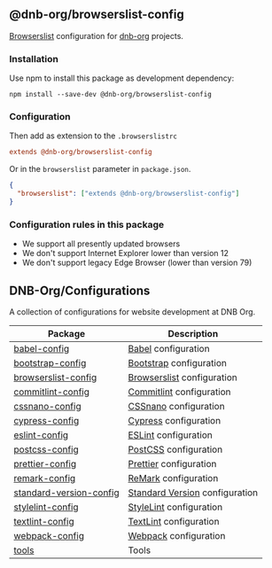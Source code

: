 ## @dnb-org/browserslist-config

[Browserslist](https://github.com/browserslist/browserslist) configuration for [dnb-org](https://github.com/dnb-org) projects.

### Installation

Use npm to install this package as development dependency:

```shell
npm install --save-dev @dnb-org/browserslist-config
```

### Configuration

Then add as extension to the `.browserslistrc`

```ini
extends @dnb-org/browserslist-config
```

Or in the `browserslist` parameter in `package.json`.

```json
{
  "browserslist": ["extends @dnb-org/browserslist-config"]
}
```

### Configuration rules in this package

- We support all presently updated browsers
- We don't support Internet Explorer lower than version 12
- We don't support legacy Edge Browser (lower than version 79)

<!--- CONFIGURATIONS BEGIN --->

## DNB-Org/Configurations

A collection of configurations for website development at DNB Org.

<!-- prettier-ignore -->
| Package | Description |
| --- | ---- |
| [babel-config](https://github.com/dnb-org/configurations/tree/main/packages/babel-config) | [Babel](https://babeljs.io/) configuration |
| [bootstrap-config](https://github.com/dnb-org/configurations/tree/main/packages/bootstrap-config) | [Bootstrap](https://getbootstrap.com/) configuration |
| [browserslist-config](https://github.com/dnb-org/configurations/tree/main/packages/browserslist-config) | [Browserslist](https://github.com/browserslist/browserslist) configuration |
| [commitlint-config](https://github.com/dnb-org/configurations/tree/main/packages/commitlint-config) | [Commitlint](https://github.com/conventional-changelog/commitlint) configuration |
| [cssnano-config](https://github.com/dnb-org/configurations/tree/main/packages/cssnano-config) | [CSSnano](https://cssnano.co/) configuration |
| [cypress-config](https://github.com/dnb-org/configurations/tree/main/packages/cypress-config) | [Cypress](https://www.cypress.io/) configuration |
| [eslint-config](https://github.com/dnb-org/configurations/tree/main/packages/eslint-config) | [ESLint](https://github.com/eslint/eslint) configuration |
| [postcss-config](https://github.com/dnb-org/configurations/tree/main/packages/postcss-config) | [PostCSS](https://postcss.org/) configuration |
| [prettier-config](https://github.com/dnb-org/configurations/tree/main/packages/prettier-config) | [Prettier](https://prettier.io/) configuration |
| [remark-config](https://github.com/dnb-org/configurations/tree/main/packages/remark-config) | [ReMark](https://github.com/remarkjs/remark-lint) configuration |
| [standard-version-config](https://github.com/dnb-org/configurations/tree/main/packages/standard-version-config) | [Standard Version](https://github.com/conventional-changelog/standard-version) configuration |
| [stylelint-config](https://github.com/dnb-org/configurations/tree/main/packages/stylelint-config) | [StyleLint](https://github.com/stylelint/stylelint) configuration |
| [textlint-config](https://github.com/dnb-org/configurations/tree/main/packages/textlint-config) | [TextLint](https://github.com/textlint/textlint) configuration |
| [webpack-config](https://github.com/dnb-org/configurations/tree/main/packages/webpack-config) | [Webpack](https://webpack.js.org/) configuration |
| [tools](https://github.com/dnb-org/configurations/tree/main/packages/tools) | Tools |

<!--- CONFIGURATIONS END --->

